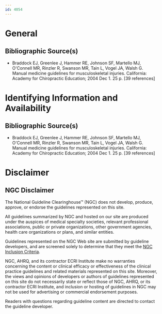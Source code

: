 ```yaml
---
id: 4054
---
```


# General

## Bibliographic Source(s)

- Braddock EJ, Greenlee J, Hammer RE, Johnson SF, Martello MJ, O'Connell MR, Rinzler R, Swanson MR, Tain L, Vogel JA, Walsh G. Manual medicine guidelines for musculoskeletal injuries. California: Academy for Chiropractic Education; 2004 Dec 1. 25 p. [39 references]

# Identifying Information and Availability

## Bibliographic Source(s)

- Braddock EJ, Greenlee J, Hammer RE, Johnson SF, Martello MJ, O'Connell MR, Rinzler R, Swanson MR, Tain L, Vogel JA, Walsh G. Manual medicine guidelines for musculoskeletal injuries. California: Academy for Chiropractic Education; 2004 Dec 1. 25 p. [39 references]

# Disclaimer

## NGC Disclaimer

The National Guideline Clearinghouse™ (NGC) does not develop, produce, approve, or endorse the guidelines represented on this site.

All guidelines summarized by NGC and hosted on our site are produced under the auspices of medical specialty societies, relevant professional associations, public or private organizations, other government agencies, health care organizations or plans, and similar entities.

Guidelines represented on the NGC Web site are submitted by guideline developers, and are screened solely to determine that they meet the [NGC Inclusion Criteria](/help-and-about/summaries/inclusion-criteria).

NGC, AHRQ, and its contractor ECRI Institute make no warranties concerning the content or clinical efficacy or effectiveness of the clinical practice guidelines and related materials represented on this site. Moreover, the views and opinions of developers or authors of guidelines represented on this site do not necessarily state or reflect those of NGC, AHRQ, or its contractor ECRI Institute, and inclusion or hosting of guidelines in NGC may not be used for advertising or commercial endorsement purposes.

Readers with questions regarding guideline content are directed to contact the guideline developer.

